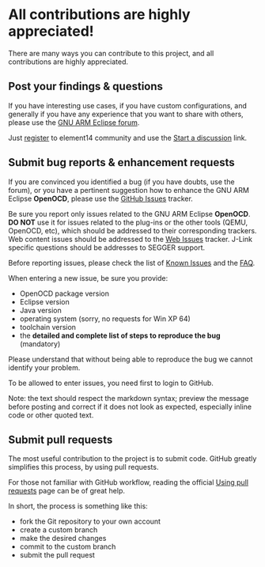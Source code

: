 # All contributions are highly appreciated!

There are many ways you can contribute to this project, and all contributions are highly appreciated.

## Post your findings & questions

If you have interesting use cases, if you have custom configurations, and generally if you have any experience that you want to share with others, please use the [GNU ARM Eclipse forum](http://www.element14.com/community/groups/gnu-arm-eclipse).

Just [register](http://www.element14.com/community/create-account.jspa) to element14 community and use the [Start a discussion](http://www.element14.com/community/discussion/create.jspa?containerID=2436&containerType=700) link.

## Submit bug reports & enhancement requests

If you are convinced you identified a bug (if you have doubts, use the forum), or you have a pertinent suggestion how to enhance the GNU ARM Eclipse **OpenOCD**, please use the [GitHub Issues](https://github.com/gnuarmeclipse/openocd/issues) tracker.

Be sure you report only issues related to the GNU ARM Eclipse **OpenOCD**. **DO NOT** use it for issues related to the plug-ins or the other tools (QEMU, OpenOCD, etc), which should be addressed to their corresponding trackers. Web content issues should be addressed to the [Web Issues](https://github.com/gnuarmeclipse/gnuarmeclipse.github.io/issues/1) tracker. J-Link specific questions should be addresses to SEGGER support.

Before reporting issues, please check the list of [Known Issues](http://gnuarmeclipse.github.io/support/known-issues/) and the [FAQ](http://gnuarmeclipse.github.io/support/faq/).

When entering a new issue, be sure you provide:

* OpenOCD package version
* Eclipse version
* Java version
* operating system (sorry, no requests for Win XP 64)
* toolchain version
* the **detailed and complete list of steps to reproduce the bug** (mandatory)

Please understand that without being able to reproduce the bug we cannot identify your problem.

To be allowed to enter issues, you need first to login to GitHub.

Note: the text should respect the markdown syntax; preview the message before posting and correct if it does not look as  expected, especially inline code or other quoted text.

## Submit pull requests

The most useful contribution to the project is to submit code. GitHub greatly simplifies this process, by using pull requests.

For those not familiar with GitHub workflow, reading the official [Using pull requests](https://help.github.com/articles/using-pull-requests/) page can be of great help.

In short, the process is something like this:

* fork the Git repository to your own account
* create a custom branch
* make the desired changes
* commit to the custom branch
* submit the pull request


